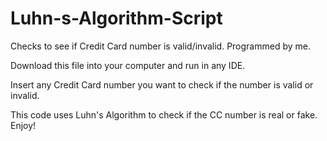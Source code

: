 # Luhn-s-Algorithm-Script
Checks to see if Credit Card number is valid/invalid. Programmed by me. 

Download this file into your computer and run in any IDE.

Insert any Credit Card number you want to check if the number is valid or invalid. 

This code uses Luhn's Algorithm to check if the CC number is real or fake. Enjoy!
